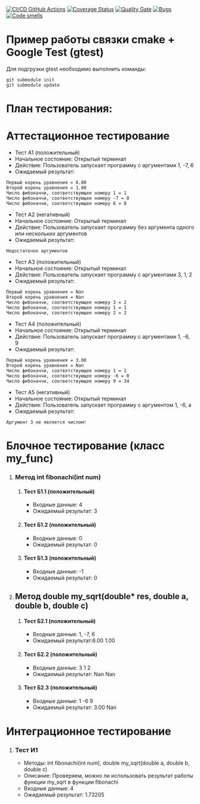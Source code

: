 [![CI/CD GitHub Actions](https://github.com/seekerk/ctest/actions/workflows/test-action.yml/badge.svg)](https://github.com/seekerk/ctest/actions/workflows/test-action.yml)
[![Coverage Status](https://coveralls.io/repos/seekerk/ctest/badge.svg?branch=main)](https://coveralls.io/github/seekerk/ctest?branch=main)
[![Quality Gate](https://sonarcloud.io/api/project_badges/measure?project=seekerk_ctest&metric=alert_status)](https://sonarcloud.io/dashboard?id=seekerk_ctest)
[![Bugs](https://sonarcloud.io/api/project_badges/measure?project=seekerk_ctest&metric=bugs)](https://sonarcloud.io/summary/new_code?id=seekerk_ctest)
[![Code smells](https://sonarcloud.io/api/project_badges/measure?project=seekerk_ctest&metric=code_smells)](https://sonarcloud.io/dashboard?id=seekerk_ctest)

# Пример работы связки cmake + Google Test (gtest)

Для подгрузки gtest необходимо выполнить команды:
```
git submodule init
git submodule update
```

# План тестирования:

# Аттестационное тестирование
- Тест А1 (положительный)
- Начальное состояние: Открытый терминал
- Действие: Пользователь запускает программу с аргументами 1, -7, 6
- Ожидаемый результат:
```
Первый корень уравнения = 6.00
Второй корень уравнения = 1.00
Число фибоначчи, соответствующее номеру 1 = 1
Число фибоначчи, соответствующее номеру -7 = 0
Число фибоначчи, соответствующее номеру 6 = 8
```
- Тест А2 (негативный)
- Начальное состояние: Открытый терминал
- Действие: Пользователь запускает программу без аргумента одного или нескольких аргументов
- Ожидаемый результат:
```
Недостаточно аргументов
```
- Тест А3 (положительный)
- Начальное состояние: Открытый терминал
- Действие: Пользователь запускает программу с аргументами 3, 1, 2
- Ожидаемый результат:
```
Первый корень уравнения = Nan
Второй корень уравнения = Nan
Число фибоначчи, соответствующее номеру 3 = 2
Число фибоначчи, соответствующее номеру 1 = 1
Число фибоначчи, соответствующее номеру 2 = 2
```
- Тест А4 (положительный)
- Начальное состояние: Открытый терминал
- Действие: Пользователь запускает программу с аргументами 1, -6, 9
- Ожидаемый результат:
```
Первый корень уравнения = 3.00
Второй корень уравнения = Nan
Число фибоначчи, соответствующее номеру 1 = 1
Число фибоначчи, соответствующее номеру -6 = 0
Число фибоначчи, соответствующее номеру 9 = 34
```
- Тест А5 (негативный)
- Начальное состояние: Открытый терминал
- Действие: Пользователь запускает программу с аргументом 1, -6, a
- Ожидаемый результат:
```
Аргумент 3 не является числом!
```

# Блочное тестирование (класс my_func)
<ol>
<li>
<h3>Метод int fibonachi(int num)</h3>
<ol>
<li>
<h4>Тест Б1.1 (положительный)</h4>
<ul>
<li>Входные данные: 4</li>
<li>Ожидаемый результат: 3</li>
</ul>
</li>
<li>
<h4>Тест Б1.2 (положительный)</h4>
<ul>
<li>Входные данные: 0</li>
<li>Ожидаемый результат: 0</li>
</ul>
</li>
<li>
<h4>Тест Б1.3 (положительный)</h4>
<ul>
<li>Входные данные: -1</li>
<li>Ожидаемый результат: 0</li>
</ul>
</li>
</ol>
</li>
<li>
<h2>Метод double my_sqrt(double* res, double a, double b, double c)</h2>
<ol>
<li>
<h4>Тест Б2.1 (положительный)</h4>
<ul>
<li>Входные данные: 1, -7, 6</li>
<li>Ожидаемый результат:6.00 1.00</li>
</ul>
</li>
<li>
<h4>Тест Б2.2 (положительный)</h4>
<ul>
<li>Входные данные: 3 1 2</li>
<li>Ожидаемый результат: Nan  Nan</li>
</ul>
</li>
<li>
<h4>Тест Б2.3 (положительный)</h4>
<ul>
<li>Входные данные: 1 -6 9</li>
<li>
Ожидаемый результат: 3.00  Nan
</li>
</ul>
</li>
</ol>
</li>
</ol>

# Интеграционное тестирование
<ol>
<li>
<h3>Тест И1</h3>
<ul>
<li>Методы: int fibonachi(int num), double my_sqrt(double a, double b, double c)</li>
<li>Описание: Проверяем, можно ли использовать результат работы функции my_sqrt в функции fibonachi</li>
<li>Входные данные: 4</li>
<li>Ожидаемый результат: 1.73205</li>
</ul>
</li>

</ol>
